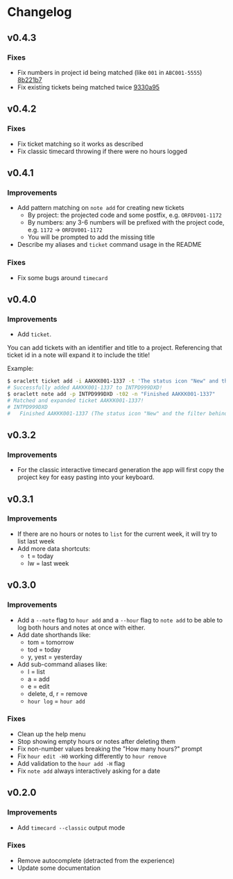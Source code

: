 # Changelog

## v0.4.3

### Fixes

- Fix numbers in project id being matched (like `001` in `ABC001-5555`) [8b221b7](https://github.com/jneidel/oraclett/commit/8b221b788e9e44946f85f87896d1ba1e56fad8e9)
- Fix existing tickets being matched twice [9330a95](https://github.com/jneidel/oraclett/commit/9330a959bdd5726e91094fea26afc99c62c5c11d)

## v0.4.2

### Fixes

- Fix ticket matching so it works as described
- Fix classic timecard throwing if there were no hours logged

## v0.4.1

### Improvements

- Add pattern matching on `note add` for creating new tickets
  - By project: the projected code and some postfix, e.g. `ORFDV001-1172`
  - By numbers: any 3-6 numbers will be prefixed with the project code, e.g.
    `1172` -> `ORFDV001-1172`
  - You will be prompted to add the missing title
- Describe my aliases and `ticket` command usage in the README

### Fixes

- Fix some bugs around `timecard`

## v0.4.0

### Improvements

- Add `ticket`.

You can add tickets with an identifier and title to a project. Referencing that
ticket id in a note will expand it to include the title!

Example:
```sh
$ oraclett ticket add -i AAKKK001-1337 -t 'The status icon "New" and the filter behind it should be adjusted.' -p INTPD999DXD
# Successfully added AAKKK001-1337 to INTPD999DXD!
$ oraclett note add -p INTPD999DXD -t02 -n "Finished AAKKK001-1337"
# Matched and expanded ticket AAKKK001-1337!
# INTPD999DXD
#   Finished AAKKK001-1337 (The status icon "New" and the filter behind it should be adjusted.)
```

## v0.3.2

### Improvements

- For the classic interactive timecard generation the app will first copy the
project key for easy pasting into your keyboard.

## v0.3.1

### Improvements

- If there are no hours or notes to `list` for the current week, it will try to
list last week
- Add more data shortcuts:
  - t = today
  - lw = last week

## v0.3.0

### Improvements

- Add a `--note` flag to `hour add` and a `--hour` flag to `note add` to be able
to log both hours and notes at once with either.
- Add date shorthands like:
  - tom = tomorrow
  - tod = today
  - y, yest = yesterday
- Add sub-command aliases like:
  - l = list
  - a = add
  - e = edit
  - delete, d, r = remove
  - `hour log` = `hour add`

### Fixes

- Clean up the help menu
- Stop showing empty hours or notes after deleting them
- Fix non-number values breaking the "How many hours?" prompt
- Fix `hour edit -H0` working differently to `hour remove`
- Add validation to the `hour add -H` flag
- Fix `note add` always interactively asking for a date

## v0.2.0

### Improvements

- Add `timecard --classic` output mode

### Fixes

- Remove autocomplete (detracted from the experience)
- Update some documentation

